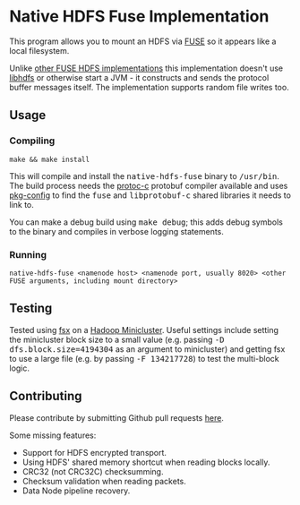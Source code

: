 # Native HDFS Fuse Implementation

This program allows you to mount an HDFS via [FUSE](http://fuse.sourceforge.net) so it appears like a local filesystem. 

Unlike [other FUSE HDFS implementations](https://wiki.apache.org/hadoop/MountableHDFS) this implementation doesn't use [libhdfs](https://wiki.apache.org/hadoop/LibHDFS) or otherwise start a JVM - it constructs and sends the protocol buffer messages itself. The implementation supports random file writes too.

## Usage

### Compiling

    make && make install

This will compile and install the <tt>native-hdfs-fuse</tt> binary to <tt>/usr/bin</tt>. The build process needs the [protoc-c](https://github.com/protobuf-c/protobuf-c) protobuf compiler available and uses [pkg-config](http://www.freedesktop.org/wiki/Software/pkg-config) to find the <tt>fuse</tt> and <tt>libprotobuf-c</tt> shared libraries it needs to link to.

You can make a debug build using <tt>make debug</tt>; this adds debug symbols to the binary and compiles in verbose logging statements.

### Running

    native-hdfs-fuse <namenode host> <namenode port, usually 8020> <other FUSE arguments, including mount directory>

## Testing

Tested using [fsx](http://svnweb.freebsd.org/base/head/tools/regression/fsx) on a [Hadoop Minicluster](https://hadoop.apache.org/docs/r2.3.0/hadoop-project-dist/hadoop-common/CLIMiniCluster.html). Useful settings include setting the minicluster block size to a small value (e.g. passing <tt>-D dfs.block.size=4194304</tt> as an argument to minicluster) and getting fsx to use a large file (e.g. by passing <tt> -F 134217728</tt>) to test the multi-block logic.

## Contributing

Please contribute by submitting Github pull requests [here](???).

Some missing features:

- Support for HDFS encrypted transport.
- Using HDFS' shared memory shortcut when reading blocks locally.
- CRC32 (not CRC32C) checksumming.
- Checksum validation when reading packets.
- Data Node pipeline recovery.
